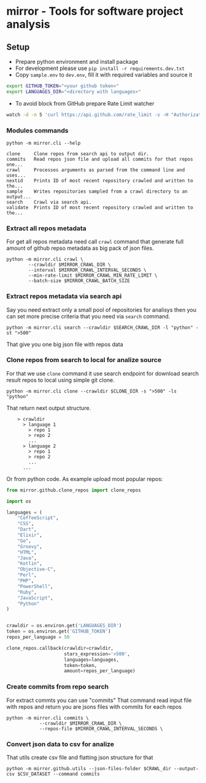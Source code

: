# mirror - Tools for software project analysis

## Setup
- Prepare python environment and install package
- For development please use `pip install -r requirements.dev.txt`
- Copy `sample.env` to `dev.env`, fill it with required variables and source it
```bash
export GITHUB_TOKEN="<your github token>"
export LANGUAGES_DIR="<directory with languages>"
```

- To avoid block from GitHub prepare Rate Limit watcher
```bash
watch -d -n 5 'curl https://api.github.com/rate_limit -s -H "Authorization: Bearer $GITHUB_TOKEN" "Accept: application/vnd.github.v3+json"'
```

### Modules commands

```
python -m mirror.cli --help

clone     Clone repos from search api to output dir.
commits   Read repos json file and upload all commits for that repos one...
crawl     Processes arguments as parsed from the command line and uses...
nextid    Prints ID of most recent repository crawled and written to the...
sample    Writes repositories sampled from a crawl directory to an output...
search    Crawl via search api.
validate  Prints ID of most recent repository crawled and written to the...
```

### Extract all repos metadata

For get all repos metadata need call `crawl` command that generate full amount of github repso metadata as big pack of json files.

```
python -m mirror.cli crawl \
        --crawldir $MIRROR_CRAWL_DIR \
        --interval $MIRROR_CRAWL_INTERVAL_SECONDS \
        --min-rate-limit $MIRROR_CRAWL_MIN_RATE_LIMIT \
        --batch-size $MIRROR_CRAWL_BATCH_SIZE
```

### Extract repos metadata via search api

Say you need extract only a small pool of repositories for analisys then you can set more precise criteria that you need via `search` command.

```
python -m mirror.cli search --crawldir $SEARCH_CRAWL_DIR -l "python" -st ">500"
```

That give you one big json file with repos data


### Clone repos from search to local for analize source

For that we use `clone` command it use search endpoint for download search result repos to local using simple git clone.
```
python -m mirror.cli clone --crawldir $CLONE_DIR -s ">500" -ls "python"
```

That return next output structure.

```
    > crawldir
      > language 1
        > repo 1
        > repo 2
        ...
      > language 2
        > repo 1
        > repo 2
        ...
      ...
```

Or from python code. As example upload most popular repos:
```python
from mirror.github.clone_repos import clone_repos

import os 

languages = (
    "CoffeeScript",
    "CSS",
    "Dart",
    "Elixir",
    "Go",
    "Groovy",
    "HTML",
    "Java",
    "Kotlin",
    "Objective-C",
    "Perl",
    "PHP",
    "PowerShell",
    "Ruby",
    "JavaScript",
    "Python"
)


crawldir = os.environ.get('LANGUAGES_DIR')
token = os.environ.get('GITHUB_TOKEN')
repos_per_language = 50

clone_repos.callback(crawldir=crawldir,
                     stars_expression='>500',
                     languages=languages,
                     token=token,
                     amount=repos_per_language)
```

### Create commits from repo search

For extract commts you can use "commits"
That command read input file with repos and return you are jsons files with commits for each repos 

```
python -m mirror.cli commits \
            --crawldir $MIRROR_CRAWL_DIR \
            --repos-file $MIRROR_CRAWL_INTERVAL_SECONDS \
```


### Convert json data to csv for analize

That utils create csv file and flatting json structure for that

```
python -m mirror.github.utils --json-files-folder $CRAWL_dir --output-csv $CSV_DATASET --command commits
```